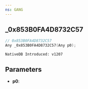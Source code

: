 ```yaml
---
ns: GANG
---
```

## _0x853B0FA4D8732C57

```c
// 0x853B0FA4D8732C57
Any _0x853B0FA4D8732C57(Any p0);
```

```
NativeDB Introduced: v1207
```

## Parameters
* **p0**:
